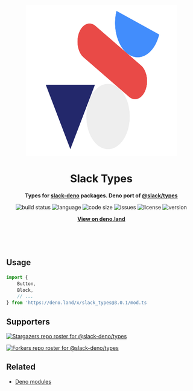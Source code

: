 <div align="center">
    <img src="assets/logo.svg" width="400" height="400" alt="slack_types illustration">
    <h1>Slack Types</h1>
    <p>
        <b>Types for <a href="https://github.com/slack-deno">slack-deno</a> packages. Deno port of <a href="https://www.npmjs.com/package/@slack/types">@slack/types</a></b>
    </p>
    <p>
        <img alt="build status" src="https://img.shields.io/github/workflow/status/slack-deno/types/Deno?label=checks" >
        <img alt="language" src="https://img.shields.io/github/languages/top/slack-deno/types" >
        <img alt="code size" src="https://img.shields.io/github/languages/code-size/slack-deno/types">
        <img alt="issues" src="https://img.shields.io/github/issues/slack-deno/types" >
        <img alt="license" src="https://img.shields.io/github/license/slack-deno/types">
        <img alt="version" src="https://img.shields.io/github/v/release/slack-deno/types">
    </p>
    <p>
        <b><a href="https://deno.land/x/slack_types">View on deno.land</a></b>
    </p>
    <br>
    <br>
    <br>
</div>

## Usage

```ts
import {
    Button, 
    Block,
    // ...
} from 'https://deno.land/x/slack_types@3.0.1/mod.ts
```

## Supporters

[![Stargazers repo roster for @slack-deno/types](https://reporoster.com/stars/slack-deno/types)](https://github.com/slack-deno/types/stargazers)

[![Forkers repo roster for @slack-deno/types](https://reporoster.com/forks/slack-deno/types)](https://github.com/slack-deno/types/network/members)

## Related

- [Deno modules](https://github.com/KhushrajRathod/DenoModules)
